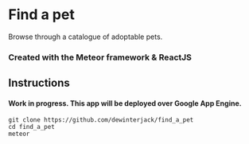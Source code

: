 # Find a pet
Browse through a catalogue of adoptable pets.

### Created with the Meteor framework & ReactJS

## Instructions

#### Work in progress. This app will be deployed over Google App Engine.

```
git clone https://github.com/dewinterjack/find_a_pet
cd find_a_pet
meteor
```
